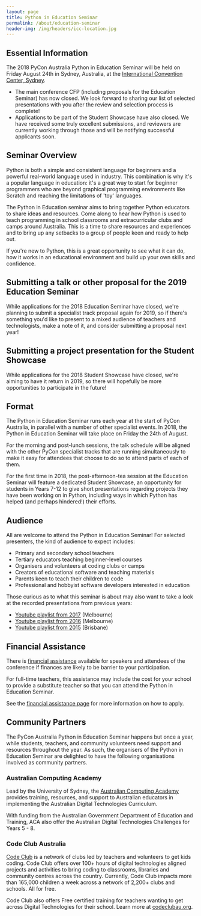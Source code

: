```yaml
---
layout: page
title: Python in Education Seminar
permalink: /about/education-seminar
header-img: /img/headers/icc-location.jpg
---
```


## Essential Information

The 2018 PyCon Australia Python in Education Seminar will be held on Friday
August 24th in Sydney, Australia, at the
[International Convention Center, Sydney](https://www.iccsydney.com.au).

* The main conference CFP (including proposals for the Education Seminar)
  has now closed. We look forward to sharing our list of selected presentations
  with you after the review and selection process is complete!
* Applications to be part of the Student Showcase have also closed. We have
  received some truly excellent submissions, and reviewers are currently
  working through those and will be notifying successful applicants soon.

## Seminar Overview

Python is both a simple and consistent language for beginners and a powerful
real-world language used in industry.
This combination is why it's a popular language in education: it's a great way
to start for beginner programmers who are beyond graphical programming environments
like Scratch and reaching the limitations of 'toy' languages.

The Python in Education seminar aims to bring together Python educators to share
ideas and resources. Come along to hear how Python is used to teach programming
in school classrooms and extracurricular clubs and camps around Australia.
This is a time to share resources and experiences and to bring up any setbacks
to a group of people keen and ready to help out.

If you're new to Python, this is a great opportunity to see what it can do, how
it works in an educational environment and build up your own skills and confidence.

## Submitting a talk or other proposal for the 2019 Education Seminar

While applications for the 2018 Education Seminar have closed, we're planning to
submit a specialist track proposal again for 2019, so if there's something you'd
like to present to a mixed audience of teachers and technologists, make a note of
it, and consider submitting a proposal next year!

## Submitting a project presentation for the Student Showcase

While applications for the 2018 Student Showcase have closed, we're aiming to have
it return in 2019, so there will hopefully be more opportunities to participate
in the future!

## Format

The Python in Education Seminar runs each year at the start of PyCon Australia, in
parallel with a number of other specialist events. In 2018, the Python in Education
Seminar will take place on Friday the 24th of August.

For the morning and post-lunch sessions, the talk schedule will be aligned with
the other PyCon specialist tracks that are running simultaneously to make it
easy for attendees that choose to do so to attend parts of each of them.

For the first time in 2018, the post-afternoon-tea session at the Education
Seminar will feature a dedicated Student Showcase, an opportunity for students
in Years 7-12 to give short presentations regarding projects they have been
working on in Python, including ways in which Python has helped (and perhaps
hindered!) their efforts.

## Audience

All are welcome to attend the Python in Education Seminar! For selected
presenters, the kind of audience to expect includes:

- Primary and secondary school teachers
- Tertiary educators teaching beginner-level courses
- Organisers and volunteers at coding clubs or camps
- Creators of educational software and teaching materials
- Parents keen to teach their children to code
- Professional and hobbyist software developers interested in education

Those curious as to what this seminar is about may also want to take a look at
the recorded presentations from previous years:

- [Youtube playlist from 2017](https://www.youtube.com/playlist?list=PLWUSXy9eIkWf89-Eo7SgAj0U9OXNQGsnB) (Melbourne)
- [Youtube playlist from 2016](https://www.youtube.com/playlist?list=PLs4CJRBY5F1Jh6fFqT1p5TZRx5q06CcaR) (Melbourne)
- [Youtube playlist from 2015](https://www.youtube.com/playlist?list=PLs4CJRBY5F1I5vuApyUXp6bLWly1E-b0s) (Brisbane)

## Financial Assistance

There is [financial assistance](/assistance/) available for speakers and attendees
of the conference if finances are likely to be barrier to your participation.

For full-time teachers, this assistance may include the cost for your school to
provide a substitute teacher so that you can attend the Python in Education Seminar.

See the [financial assistance page](/assistance/) for more information on how to apply.

## Community Partners

The PyCon Australia Python in Education Seminar happens but once a year, while
students, teachers, and community volunteers need support and resources
throughout the year. As such, the organisers of the Python in Education
Seminar are delighted to have the following organisations involved as
community partners.

### Australian Computing Academy

Lead by the University of Sydney, the
[Australian Computing Academy](https://aca.edu.au/about.html) provides training,
resources, and support to Australian educators in implementing the Australian
Digital Technologies Curriculum.

With funding from the Australian Government Department of Education and Training,
ACA also offer the Australian Digital Technologies Challenges for Years 5 - 8.

### Code Club Australia

[Code Club](https://codeclubau.org/About-Us) is a network of clubs led by 
teachers and volunteers to get kids coding. 
Code Club offers over 100+ hours of digital technologies aligned projects and 
activities to bring coding to classrooms, libraries and community centres across 
the country. Currently, Code Club impacts more than 165,000 children a week across 
a network of 2,200+ clubs and schools. All for free.

Code Club also offers Free certified training for teachers wanting to get across 
Digital Technologies for their school. Learn more at [codeclubau.org](https://codeclubau.org).
